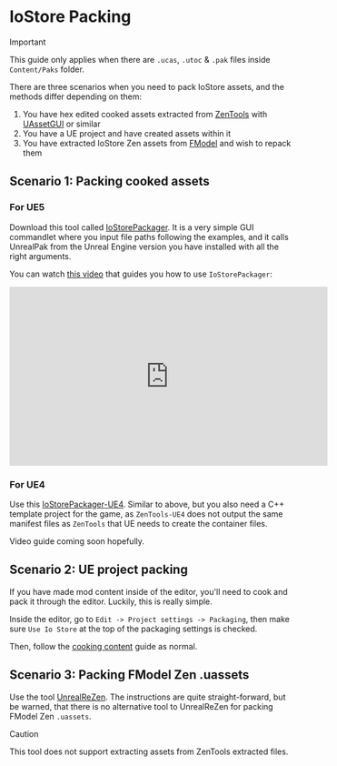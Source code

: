 # IoStore Packing

> [!IMPORTANT]
> This guide only applies when there are `.ucas`, `.utoc` & `.pak` files inside `Content/Paks` folder.

There are three scenarios when you need to pack IoStore assets, and the methods differ depending on them:
1. You have hex edited cooked assets extracted from [ZenTools](../TheBasics/ExtractingIoStore.md) with [UAssetGUI](UAssetGUI.md) or similar
2. You have a UE project and have created assets within it
3. You have extracted IoStore Zen assets from [FModel](../TheBasics/ExportingFModel.md) and wish to repack them

## Scenario 1: Packing cooked assets

### For UE5

Download this tool called [IoStorePackager](https://github.com/Buckminsterfullerene02/UE-Modding-Tools/blob/main/Loose%20Files/IOStorePackagev2.zip). It is a very simple GUI commandlet where you input file paths following the examples, and it calls UnrealPak from the Unreal Engine version you have installed with all the right arguments. 

You can watch [this video](https://www.youtube.com/watch?v=89s0akNvpU4) that guides you how to use `IoStorePackager`:

<iframe width="560" height="315" src="https://www.youtube.com/embed/89s0akNvpU4?si=rMpESKZKsplRrqCn" title="YouTube video player" frameborder="0" allow="accelerometer; autoplay; clipboard-write; encrypted-media; gyroscope; picture-in-picture; web-share" referrerpolicy="strict-origin-when-cross-origin" allowfullscreen></iframe>

### For UE4

Use this [IoStorePackager-UE4](https://gist.github.com/Buckminsterfullerene02/0f7233d5dda97c82039ba932c2bc8fb7). Similar to above, but you also need a C++ template project for the game, as `ZenTools-UE4` does not output the same manifest files as `ZenTools` that UE needs to create the container files.

Video guide coming soon hopefully.

## Scenario 2: UE project packing

If you have made mod content inside of the editor, you'll need to cook and pack it through the editor. Luckily, this is really simple. 

Inside the editor, go to `Edit -> Project settings -> Packaging`, then make sure `Use Io Store` at the top of the packaging settings is checked.

Then, follow the [cooking content](../IntermediateModding/CookingContent.md) guide as normal.

## Scenario 3: Packing FModel Zen .uassets

Use the tool [UnrealReZen](https://github.com/rm-NoobInCoding/UnrealReZen). The instructions are quite straight-forward, but be warned, that there is no alternative tool to UnrealReZen for packing FModel Zen `.uassets`.

> [!CAUTION]
> This tool does not support extracting assets from ZenTools extracted files.